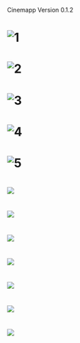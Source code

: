 Cinemapp Version 0.1.2
# ![1](media/Screenshot_2014-12-09-09-34-51.png)
# ![2](media/Screenshot_2014-12-09-09-32-46.png)
# ![3](media/Screenshot_2014-12-09-09-32-54.png)
# ![4](media/Screenshot_2014-12-07-18-02-02.png)
# ![5](media/Screenshot_2014-12-07-18-02-18)
# ![](media/)
# ![](media/)
# ![](media/)
# ![](media/)
# ![](media/)
# ![](media/)
# ![](media/)
